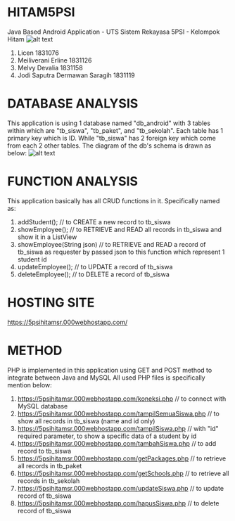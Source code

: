 # HITAM5PSI
Java Based Android Application - UTS Sistem Rekayasa 5PSI - Kelompok Hitam
![alt text](https://5psihitamsr.000webhostapp.com/logo.png)
1. Licen 1831076
2. Meiliverani Erline 1831126
3. Melvy Devalia 1831158
4. Jodi Saputra Dermawan Saragih 1831119

# DATABASE ANALYSIS
This application is using 1 database named "db_android" with 3 tables within which are "tb_siswa", "tb_paket", and "tb_sekolah".
Each table has 1 primary key which is ID. While "tb_siswa" has 2 foreign key which come from each 2 other tables.
The diagram of the db's schema is drawn as below:
![alt text](https://5psihitamsr.000webhostapp.com/db-schema.png)


# FUNCTION ANALYSIS
This application basically has all CRUD functions in it.
Specifically named as:
1. addStudent(); // to CREATE a new record to tb_siswa
2. showEmployee(); // to RETRIEVE and READ all records in tb_siswa and show it in a ListView
3. showEmployee(String json) // to RETRIEVE and READ a record of tb_siswa as requester by passed json to this function which represent 1 student id
4. updateEmployee(); // to UPDATE a record of tb_siswa
5. deleteEmployee(); // to DELETE a record of tb_siswa

# HOSTING SITE
https://5psihitamsr.000webhostapp.com/

# METHOD
PHP is implemented in this application using GET and POST method to integrate between Java and MySQL
All used PHP files is specifically mention below:
1. https://5psihitamsr.000webhostapp.com/koneksi.php // to connect with MySQL database
2. https://5psihitamsr.000webhostapp.com/tampilSemuaSiswa.php // to show all records in tb_siswa (name and id only)
3. https://5psihitamsr.000webhostapp.com/tampilSiswa.php // with "id" required parameter, to show a specific data of a student by id
4. https://5psihitamsr.000webhostapp.com/tambahSiswa.php // to add record to tb_siswa
5. https://5psihitamsr.000webhostapp.com/getPackages.php // to retrieve all records in tb_paket
6. https://5psihitamsr.000webhostapp.com/getSchools.php // to retrieve all records in tb_sekolah
7. https://5psihitamsr.000webhostapp.com/updateSiswa.php // to update record of tb_siswa
8. https://5psihitamsr.000webhostapp.com/hapusSiswa.php // to delete record of tb_siswa


